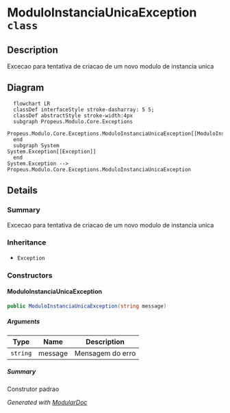 # ModuloInstanciaUnicaException `class`

## Description
Excecao para tentativa de criacao de um novo modulo de instancia unica

## Diagram
```mermaid
  flowchart LR
  classDef interfaceStyle stroke-dasharray: 5 5;
  classDef abstractStyle stroke-width:4px
  subgraph Propeus.Modulo.Core.Exceptions
  Propeus.Modulo.Core.Exceptions.ModuloInstanciaUnicaException[[ModuloInstanciaUnicaException]]
  end
  subgraph System
System.Exception[[Exception]]
  end
System.Exception --> Propeus.Modulo.Core.Exceptions.ModuloInstanciaUnicaException
```

## Details
### Summary
Excecao para tentativa de criacao de um novo modulo de instancia unica

### Inheritance
 - `Exception`

### Constructors
#### ModuloInstanciaUnicaException
```csharp
public ModuloInstanciaUnicaException(string message)
```
##### Arguments
| Type | Name | Description |
| --- | --- | --- |
| `string` | message | Mensagem do erro |

##### Summary
Construtor padrao

*Generated with* [*ModularDoc*](https://github.com/hailstorm75/ModularDoc)

